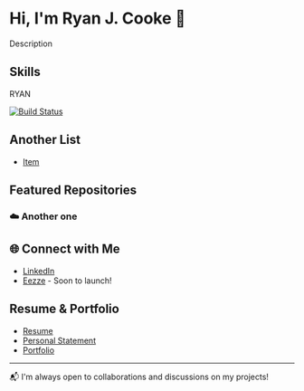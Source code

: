 # Hi, I'm Ryan J. Cooke 👋

Description

## Skills

RYAN

[![Build Status](https://img.shields.io/badge/Entrepreneur-%237D4698.svg?&style=for-the-badge&logo=entrepreneur&logoColor=green)](https://travis-ci.org/user/repo)


## Another List
- [Item](https://google.com)

## Featured Repositories

### ☁️ Another one

## 🌐 Connect with Me
- [LinkedIn](https://www.linkedin.com/in/ryan-j-cooke/)
- [Eezze](https://eezze.io/) - Soon to launch!

## Resume & Portfolio
- [Resume](https://ryansresume.s3.amazonaws.com/resume.html)
- [Personal Statement](https://ryansresume.s3.amazonaws.com/personal-statement.html)
- [Portfolio](https://ryansresume.s3.amazonaws.com/portfolio.html)
---

📬 I'm always open to collaborations and discussions on my projects!